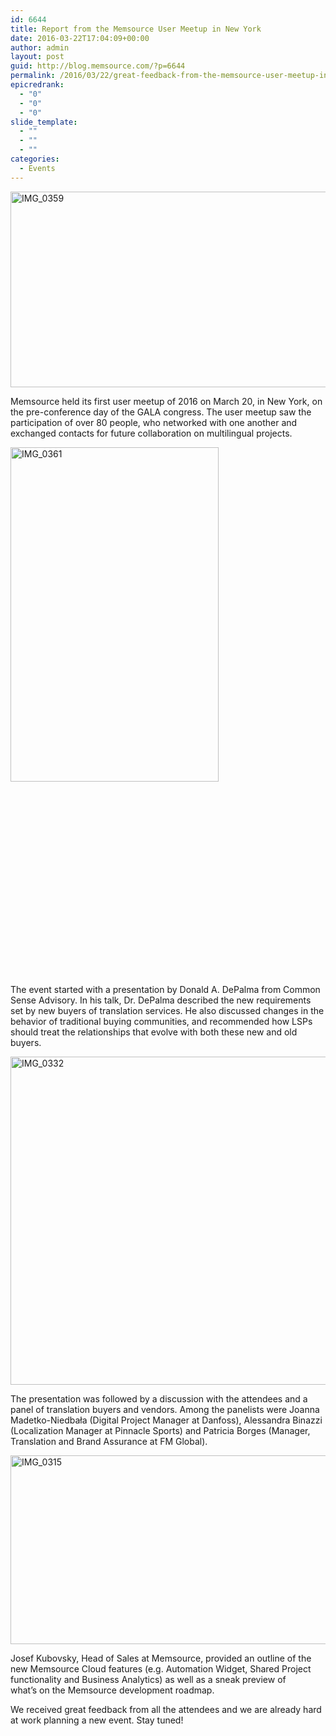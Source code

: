 ```yaml
---
id: 6644
title: Report from the Memsource User Meetup in New York
date: 2016-03-22T17:04:09+00:00
author: admin
layout: post
guid: http://blog.memsource.com/?p=6644
permalink: /2016/03/22/great-feedback-from-the-memsource-user-meetup-in-new-york/
epicredrank:
  - "0"
  - "0"
  - "0"
slide_template:
  - ""
  - ""
  - ""
categories:
  - Events
---
```

[<img class="alignnone wp-image-6646 size-full" src="/wp-content/uploads/2016/03/IMG_0359.jpg" alt="IMG_0359" width="1065" height="313" data-id="6646" />](/wp-content/uploads/2016/03/IMG_0359.jpg)

Memsource held its first user meetup of 2016 on March 20, in New York, on the pre-conference day of the GALA congress. The user meetup saw the participation of over 80 people, who networked with one another and exchanged contacts for future collaboration on multilingual projects.

<!--more-->

[<img class="alignleft wp-image-6647 size-full" src="/wp-content/uploads/2016/03/IMG_0361.jpg" alt="IMG_0361" width="333" height="535" data-id="6647" />](/wp-content/uploads/2016/03/IMG_0361.jpg)

&nbsp;

&nbsp;

&nbsp;

&nbsp;

&nbsp;

&nbsp;

&nbsp;

&nbsp;

&nbsp;

&nbsp;

The event started with a presentation by Donald A. DePalma from Common Sense Advisory. In his talk, Dr. DePalma described the new requirements set by new buyers of translation services. He also discussed changes in the behavior of traditional buying communities, and recommended how LSPs should treat the relationships that evolve with both these new and old buyers.

[<img class="alignnone wp-image-6648 size-large" src="/wp-content/uploads/2016/03/IMG_0332-1024x768.jpg" alt="IMG_0332" width="700" height="525" data-id="6648" />](/wp-content/uploads/2016/03/IMG_0332.jpg)

The presentation was followed by a discussion with the attendees and a panel of translation buyers and vendors. Among the panelists were Joanna Madetko-Niedbała (Digital Project Manager at Danfoss), Alessandra Binazzi (Localization Manager at Pinnacle Sports) and Patricia Borges (Manager, Translation and Brand Assurance at FM Global).

[<img class="alignnone wp-image-6649 size-full" src="/wp-content/uploads/2016/03/IMG_0315.jpg" alt="IMG_0315" width="776" height="302" data-id="6649" />](/wp-content/uploads/2016/03/IMG_0315.jpg)

Josef Kubovsky, Head of Sales at Memsource, provided an outline of the new Memsource Cloud features (e.g. Automation Widget, Shared Project functionality and Business Analytics) as well as a sneak preview of what&#8217;s on the Memsource development roadmap.

We received great feedback from all the attendees and we are already hard at work planning a new event. Stay tuned!

&nbsp;